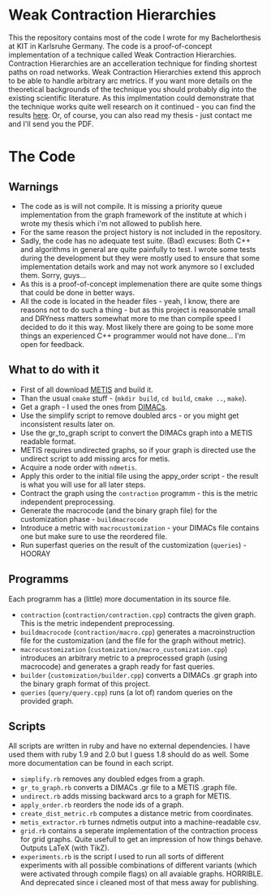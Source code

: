 # Weak Contraction Hierarchies

This the repository contains most of the code I wrote for my Bachelorthesis at KIT in Karlsruhe Germany.
The code is a proof-of-concept implementation of a technique called Weak Contraction Hierarchies.
Contraction Hierarchies are an accelleration technique for finding shortest paths on road networks.
Weak Contraction Hierarchies extend this approch to be able to handle arbitrary arc metrics.
If you want more details on the theoretical backgrounds of the technique you should probably dig into the existing scientific literature.
As this implmentation could demonstrate that the technique works quite well research on it continued - you can find the results [here](http://arxiv.org/abs/1402.0402).
Or, of course, you can also read my thesis - just contact me and I'll send you the PDF.

# The Code

## Warnings

* The code as is will not compile. It is missing a priority queue implementation from the graph framework of the institute at which i wrote my thesis which i'm not allowed to publish here.
* For the same reason the project history is not included in the repository.
* Sadly, the code has no adequate test suite. (Bad) excuses: Both C++ and algorithms in general are quite painfully to test. I wrote some tests during the development but they were mostly used to ensure that some implementation details work and may not work anymore so I excluded them. Sorry, guys...
* As this is a proof-of-concept implemenation there are quite some things that could be done in better ways.
* All the code is located in the header files - yeah, I know, there are reasons not to do such a thing - but as this project is reasonable small and DRYness matters somewhat more to me than compile speed I decided to do it this way. Most likely there are going to be some more things an experienced C++ programmer would not have done... I'm open for feedback.

## What to do with it

* First of all download [METIS](http://glaros.dtc.umn.edu/gkhome/metis/metis/download) and build it.
* Than the usual `cmake` stuff - (`mkdir build`, `cd build`, `cmake ..`, `make`).
* Get a graph - I used the ones from [DIMACs](http://www.dis.uniroma1.it/challenge9/download.shtml).
* Use the simplify script to remove doubled arcs - or you might get inconsistent results later on.
* Use the gr_to_graph script to convert the DIMACs graph into a METIS readable format.
* METIS requires undirected graphs, so if your graph is directed use the undirect script to add missing arcs for metis.
* Acquire a node order with `ndmetis`.
* Apply this order to the initial file using the appy_order script - the result is what you will use for all later steps.
* Contract the graph using the `contraction` programm - this is the metric independent preprocessing.
* Generate the macrocode (and the binary graph file) for the customization phase - `buildmacrocode`
* Introduce a metric with `macrocustomization` - your DIMACs file contains one but make sure to use the reordered file.
* Run superfast queries on the result of the customization (`queries`) - HOORAY

## Programms

Each programm has a (little) more documentation in its source file.

* `contraction` (`contraction/contraction.cpp`) contracts the given graph. This is the metric independent preprocessing.
* `buildmacrocode` (`contraction/macro.cpp`) generates a macroinstruction file for the customization (and the file for the graph without metric).
* `macrocustomization` (`customization/macro_customization.cpp`) introduces an arbitrary metric to a preprocessed graph (using macrocode) and generates a graph ready for fast queries.
* `builder` (`customization/builder.cpp`) converts a DIMACs .gr graph into the binary graph format of this project.
* `queries` (`query/query.cpp`) runs (a lot of) random queries on the provided graph.

## Scripts

All scripts are written in ruby and have no external dependencies.
I have used them with ruby 1.9 and 2.0 but I guess 1.8 should do as well.
Some more documentation can be found in each script.

* `simplify.rb` removes any doubled edges from a graph.
* `gr_to_graph.rb` converts a DIMACs .gr file to a METIS .graph file.
* `undirect.rb` adds missing backward arcs to a graph for METIS.
* `apply_order.rb` reorders the node ids of a graph.
* `create_dist_metric.rb` computes a distance metric from coordinates.
* `metis_extractor.rb` turnes ndmetis output into a machine-readable csv.
* `grid.rb` contains a seperate implementation of the contraction process for grid graphs. Quite usefull to get an impression of how things behave. Outputs LaTeX (with TikZ).
* `experiments.rb` is the script I used to run all sorts of different experiments with all possible combinations of different variants (which were activated through compile flags) on all avaiable graphs. HORRIBLE. And deprecated since i cleaned most of that mess away for publishing.